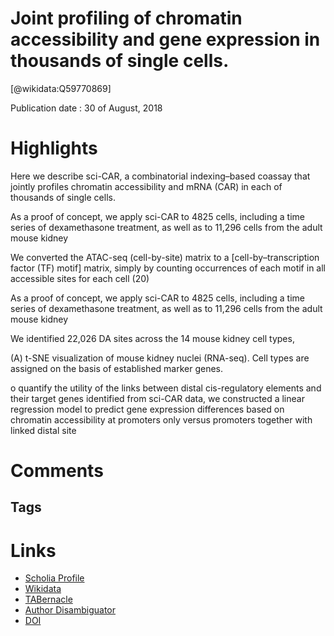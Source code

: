 
Joint profiling of chromatin accessibility and gene expression in thousands of single cells.
============================================================================================
  
  [@wikidata:Q59770869]  
  
Publication date : 30 of August, 2018  

# Highlights

Here we describe sci-CAR, a combinatorial indexing–based coassay that jointly profiles chromatin accessibility and mRNA (CAR) in each of thousands of single cells.


As a proof of concept,
we apply sci-CAR to 4825 cells, including a time series of dexamethasone
treatment, as well as to 11,296 cells from the adult mouse kidney

We converted the ATAC-seq (cell-by-site) matrix
to a [cell-by–transcription factor (TF) motif] matrix,
simply by counting occurrences of each motif in
all accessible sites for each cell (20)

As a proof of concept,
we apply sci-CAR to 4825 cells, including a time series of dexamethasone
treatment, as well as to 11,296 cells from the adult mouse kidney

We identified 22,026 DA sites across the 14 mouse kidney cell types, 


(A) t-SNE visualization of mouse kidney
nuclei (RNA-seq). Cell types are assigned on the basis of established
marker genes. 

o quantify the utility
of the links between distal cis-regulatory elements
and their target genes identified from sci-CAR
data, we constructed a linear regression model
to predict gene expression differences based on
chromatin accessibility at promoters only versus
promoters together with linked distal site


# Comments

## Tags

# Links
  
 * [Scholia Profile](https://scholia.toolforge.org/work/Q59770869)  
 * [Wikidata](https://www.wikidata.org/wiki/Q59770869)  
 * [TABernacle](https://tabernacle.toolforge.org/?#/tab/manual/Q59770869/P921%3BP4510)  
 * [Author Disambiguator](https://author-disambiguator.toolforge.org/work_item_oauth.php?id=Q59770869&batch_id=&match=1&author_list_id=&doit=Get+author+links+for+work)  
 * [DOI](https://doi.org/10.1126/SCIENCE.AAU0730)  
